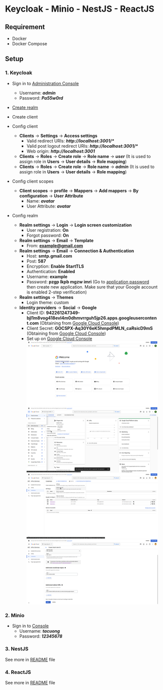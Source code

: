 # Keycloak - Minio - NestJS - ReactJS

## Requirement

- Docker
- Docker Compose

## Setup

### 1. Keycloak

- Sign in to [Administration Console](http://localhost:8080/auth)
  - Username: **_admin_**
  - Password: **_Pa55w0rd_**
- [Create realm](http://localhost:8080/auth/admin/master/console/#/master/add-realm)
- Create client
- Config client
  - **Clients** -> **Settings** -> **Access settings**
    - Valid redirect URIs: **_http://localhost:3001/\*_**
    - Valid post logout redirect URIs: **_http://localhost:3001/\*_**
    - Web origin: **_http://localhost:3001_**
  - **Clients** -> **Roles** -> **Create role** -> **Role name** -> **_user_** (It is used to assign role in **Users** -> **User details** -> **Role mapping**)
  - **Clients** -> **Roles** -> **Create role** -> **Role name** -> **_admin_** (It is used to assign role in **Users** -> **User details** -> **Role mapping**)
- Config client scopes

  - **Client scopes** -> **profile** -> **Mappers** -> **Add mappers** -> **By configuration** -> **User Attribute**
    - Name: **_avatar_**
    - User Attribute: **_avatar_**

- Config realm
  - **Realm settings** -> **Login** -> **Login screen customization**
    - User registration: **On**
    - Forgot password: **On**
  - **Realm settings** -> **Email** -> **Template**
    - From: **example@gmail.com**
  - **Realm settings** -> **Email** -> **Connection & Authentication**
    - Host: **smtp.gmail.com**
    - Post: **587**
    - Encryption: **Enable StartTLS**
    - Authentication: **Enabled**
    - Username: **example**
    - Password: **pzgp lkpb mgzw imri** (Go to [application password](https://myaccount.google.com/u/1/apppasswords?utm_source=google-account&utm_medium=myaccountsecurity&utm_campaign=tsv-settings&rapt=AEjHL5Plx2bKft72Pe59WiQvx0cqln1Ie44-gwHxFt6186SNJ9JlO-TgS_LuFVj1tg3WMyBPip4C6eyYgmaOYmfIThFHUgTaEsaHdUorT_VugxnnwwqFHgg) then create new application. Make sure that your Google account is enabled 2-step verification)
  - **Realm settings** -> **Themes**
    - Login theme: custom
  - **Identity providers** -> **Social** -> **Google**
    - Client ID: **942261247349-bjl1m8vog418evl4m0dhmvrrguh5jp26.apps.googleusercontent.com** (Obtaining from [Google Cloud Console](https://console.cloud.google.com))
    - Client Secret: **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** (Obtaining from [Google Cloud Console](https://console.cloud.google.com))
    - Set up on [Google Cloud Console](https://console.cloud.google.com)
      ![create project gcs](./images/gcs-create-project.png)
      ![create credential gcs](./images/gcs-create-credential.png)
      ![create oauth gcs](./images/gcs-create-oauth.png)
      ![oauth info gcs](./images/gcs-oauth-info.png)

### 2. Minio

- Sign in to [Console](http://localhost:9001/login)
  - Username: **_tacuong_**
  - Password: **_12345678_**

### 3. NestJS

See more in [README](./nestjs/README.md) file

### 4. ReactJS

See more in [README](./reactjs/README.md) file
